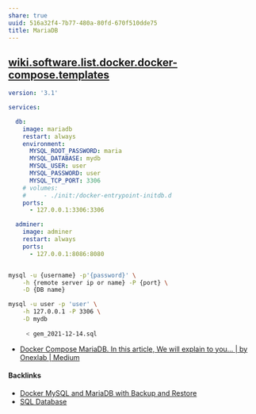 ```yaml
---
share: true
uuid: 516a32f4-7b77-480a-80fd-670f510dde75
title: MariaDB
---
```

## [wiki.software.list.docker.docker-compose.templates](../9131ee78-32f0-4a69-b211-25d36d75048e)

``` yaml
version: '3.1'

services:

  db:
    image: mariadb
    restart: always
    environment:
      MYSQL_ROOT_PASSWORD: maria
      MYSQL_DATABASE: mydb
      MYSQL_USER: user
      MYSQL_PASSWORD: user
      MYSQL_TCP_PORT: 3306
    # volumes: 
    #     - ./init:/docker-entrypoint-initdb.d
    ports:
      - 127.0.0.1:3306:3306

  adminer:
    image: adminer
    restart: always
    ports:
      - 127.0.0.1:8086:8080
```

``` bash

mysql -u {username} -p'{password}' \
    -h {remote server ip or name} -P {port} \
    -D {DB name}

mysql -u user -p 'user' \
    -h 127.0.0.1 -P 3306 \
    -D mydb
    
     < gem_2021-12-14.sql 

```

* [Docker Compose MariaDB. In this article, We will explain to you… | by Onexlab | Medium](https://onexlab-io.medium.com/docker-compose-mariadb-5eb7a37426a2)

#### Backlinks

* [Docker MySQL and MariaDB with Backup and Restore](/065d3a41-1745-4c38-8950-4939f0d0b606)
* [SQL Database](/ba705a2b-cd36-41c4-afaa-4668998f17e5)